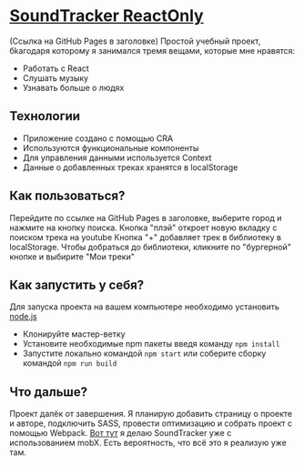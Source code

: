 # [SoundTracker ReactOnly](https://oxtopus501.github.io/STRO/)
(Ссылка на GitHub Pages в заголовке)
Простой учебный проект, бkагодаря которому я занимался тремя вещами, которые мне нравятся:
+ Работать с React
+ Слушать музыку
+ Узнавать больше о людях

## Технологии
+ Приложение создано с помощью CRA
+ Используются функциональные компоненты
+ Для управления данными используется Context
+ Данные о добавленных треках хранятся в localStorage

## Как пользоваться?
Перейдите по ссылке на GitHub Pages в заголовке, выберите город и нажмите на кнопку поиска.
Кнопка "плэй" откроет новую вкладку с поиском трека на youtube
Кнопка "+" добавляет трек в библиотеку в localStorage.
Чтобы добраться до библиотеки, кликните по "бургерной" кнопке и выбирите "Мои треки"

## Как запустить у себя?
Для запуска проекта на вашем компьютере необходимо установить [node.js](https://nodejs.org/en/download/)
+ Клонируйте мастер-ветку
+ Установите необходимые npm пакеты введя команду `npm install`
+ Запустите локально командой `npm start` или соберите сборку командой `npm run build`

## Что дальше?
Проект далёк от завершения.
Я планирую добавить страницу о проекте и авторе, подключить SASS, провести оптимизацию и собрать проект с помощью Webpack.
[Вот тут](https://github.com/Oxtopus501/soundtracker) я делаю SoundTracker уже с использованием mobX.
Есть вероятность, что всё это я реализую уже там.
